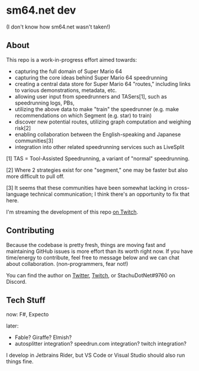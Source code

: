 # sm64.net dev

(I don't know how sm64.net wasn't taken!)

## About

This repo is a work-in-progress effort aimed towards:
- capturing the full domain of Super Mario 64
- capturing the core ideas behind Super Mario 64 speedrunning
- creating a central data store for Super Mario 64 "routes," including links to various demonstrations, metadata, etc.
- allowing user input from speedrunners and TASers[1], such as speedrunning logs, PBs, 
- utilizing the above data to make "train" the speedrunner (e.g. make recommendations on which Segment (e.g. star) to train)
- discover new potential routes, utilizing graph computation and weighing risk[2]
- enabling collaboration between the English-speaking and Japanese communities[3]
- integration into other related speedrunning services such as LiveSplit

[1] TAS = Tool-Assisted Speedrunning, a variant of "normal" speedrunning.

[2] Where 2 strategies exist for one "segment," one may be faster but also more difficult to pull off. 

[3] It seems that these communities have been somewhat lacking in cross-language technical communication; I think there's an opportunity to fix that here.

I'm streaming the development of this repo [on Twitch](https://twitch.tv/stachudotnet).

## Contributing

Because the codebase is pretty fresh, things are moving fast and maintaining GitHub issues is more effort than its worth right now.
If you have time/energy to contribute, feel free to message below and we can chat about collaboration. (non-programmers, fear not!)  

You can find the author
on [Twitter](https://twitter.com/stachudotnet),
[Twitch](https://twitch.tv/stachudotnet),
or StachuDotNet#9760 on Discord.

## Tech Stuff

now: F#, Expecto

later:
- Fable? Giraffe? Elmish?
- autosplitter integration? speedrun.com integration? twitch integration?

I develop in Jetbrains Rider, but VS Code or Visual Studio should also run things fine.